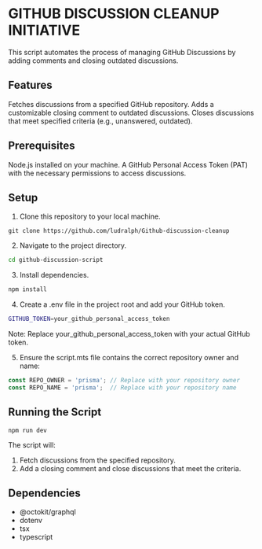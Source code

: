 # GITHUB DISCUSSION CLEANUP INITIATIVE

This script automates the process of managing GitHub Discussions by adding comments and closing outdated discussions.

## Features
Fetches discussions from a specified GitHub repository.
Adds a customizable closing comment to outdated discussions.
Closes discussions that meet specified criteria (e.g., unanswered, outdated).


## Prerequisites
Node.js installed on your machine.
A GitHub Personal Access Token (PAT) with the necessary permissions to access discussions.

## Setup

1. Clone this repository to your local machine.
```
git clone https://github.com/ludralph/Github-discussion-cleanup
```

2. Navigate to the project directory.
```bash
cd github-discussion-script
```

3. Install dependencies.
```bash
npm install
```

4. Create a .env file in the project root and add your GitHub token.
```bash
GITHUB_TOKEN=your_github_personal_access_token
```
Note: Replace your_github_personal_access_token with your actual GitHub token.

5. Ensure the script.mts file contains the correct repository owner and name:
```ts
const REPO_OWNER = 'prisma'; // Replace with your repository owner
const REPO_NAME = 'prisma';  // Replace with your repository name
```

## Running the Script
```
npm run dev
```

The script will:

1. Fetch discussions from the specified repository.
2. Add a closing comment and close discussions that meet the criteria.

##  Dependencies
- @octokit/graphql
- dotenv
- tsx
- typescript
